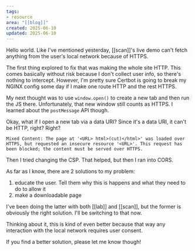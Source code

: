 ```yaml
---
tags:
- resource
area: "[[blog]]"
created: 2025-06-10
updated: 2025-06-10
---
```


Hello world. Like I've mentioned yesterday, [[scan]]'s live demo can't fetch anything from the user's local network because of HTTPS.

The first thing explored to fix that was making the whole site HTTP. This comes basically without risk because I don't collect user info, so there's nothing to intercept. However, I'm pretty sure Certbot is going to break my NGINX config some day if I make one route HTTP and the rest HTTPS.

My next thought was to use `window.open()` to create a new tab and then run the JS there. Unfortunately, that new window still counts as HTTPS. I learned about the `postMessage` API though.

Okay, what if I open a new tab via a data URI? Since it's a data URI, it can't be HTTP, right? Right?
```
Mixed Content: The page at '<URL> html>(cut)</html>' was loaded over HTTPS, but requested an insecure resource '<URL>'. This request has been blocked; the content must be served over HTTPS.
```

Then I tried changing the CSP. That helped, but then I ran into CORS.

As far as I know, there are 2 solutions to my problem:
1. educate the user. Tell them why this is happens and what they need to do to allow it
2. make a downloadable page

I've been doing the latter with both [[lab]] and [[scan]], but the former is obviously the right solution. I'll be switching to that now.

Thinking about it, this is kind of even better because that way any interaction with the local network requires user consent.

If you find a better solution, please let me know though!